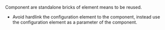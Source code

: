 Component are standalone bricks of element means to be reused.
- Avoid hardlink the configuration element to the component, instead use the configuration element as a parameter of the component.
